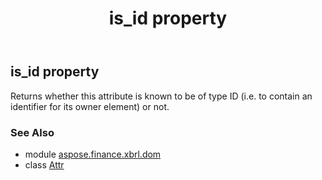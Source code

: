 ﻿---
title: is_id property
second_title: Aspose.Finance for Python via .NET API References
description: 
type: docs
weight: 30
url: /python-net/aspose.finance.xbrl.dom/attr/is_id/
is_root: false
---

## is_id property


Returns whether this attribute is known to be of type ID (i.e. to contain an identifier for its owner element) or not.

### See Also
* module [aspose.finance.xbrl.dom](../../)
* class [Attr](/finance/python-net/aspose.finance.xbrl.dom/attr)
